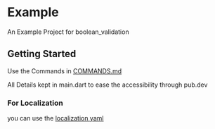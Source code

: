 # Example

An Example Project for boolean_validation 

## Getting Started

Use the Commands in [COMMANDS.md](COMMANDS.md)

All Details kept in main.dart to ease the accessibility through pub.dev

### For Localization
you can use the [localization yaml](l10n.yaml)
